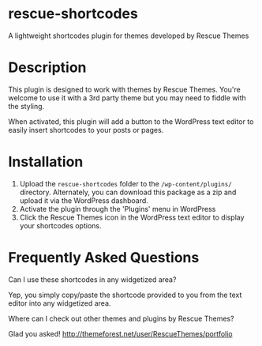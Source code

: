 rescue-shortcodes
=================

A lightweight shortcodes plugin for themes developed by Rescue Themes

Description
================

This plugin is designed to work with themes by Rescue Themes. You're welcome to use it with a 3rd party theme but you may need to fiddle with the styling.

When activated, this plugin will add a button to the WordPress text editor to easily insert shortcodes to your posts or pages.

Installation
================

1. Upload the `rescue-shortcodes` folder to the `/wp-content/plugins/` directory. Alternately, you can download this package as a zip and upload it via the WordPress dashboard.
2. Activate the plugin through the 'Plugins' menu in WordPress
3. Click the Rescue Themes icon in the WordPress text editor to display your shortcodes options.

Frequently Asked Questions
================

Can I use these shortcodes in any widgetized area?

Yep, you simply copy/paste the shortcode provided to you from the text editor into any widgetized area.

Where can I check out other themes and plugins by Rescue Themes?

Glad you asked! http://themeforest.net/user/RescueThemes/portfolio
